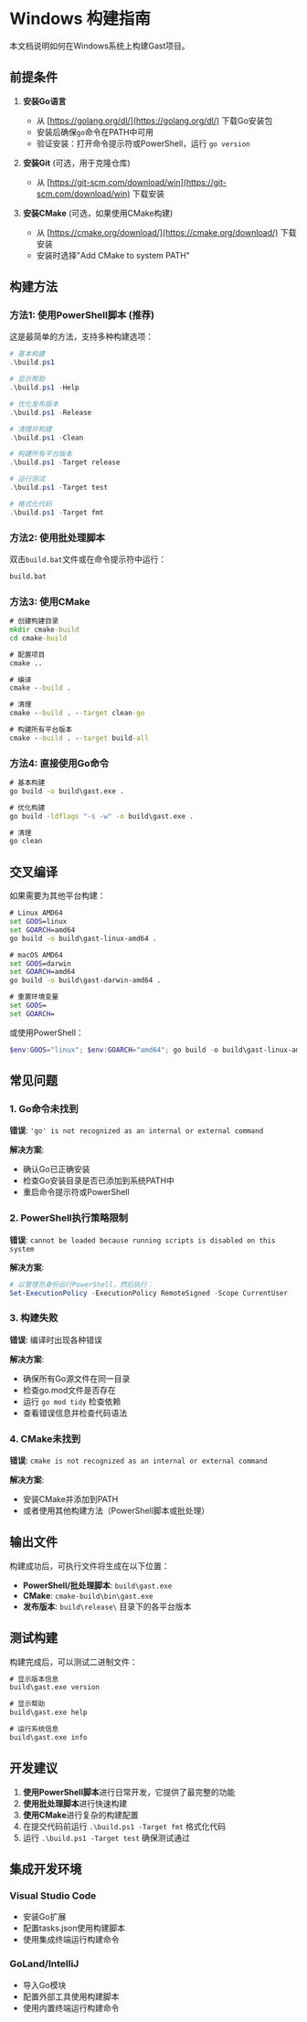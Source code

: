 # Windows 构建指南

本文档说明如何在Windows系统上构建Gast项目。

## 前提条件

1. **安装Go语言**
   - 从 [https://golang.org/dl/](https://golang.org/dl/) 下载Go安装包
   - 安装后确保`go`命令在PATH中可用
   - 验证安装：打开命令提示符或PowerShell，运行 `go version`

2. **安装Git** (可选，用于克隆仓库)
   - 从 [https://git-scm.com/download/win](https://git-scm.com/download/win) 下载安装

3. **安装CMake** (可选，如果使用CMake构建)
   - 从 [https://cmake.org/download/](https://cmake.org/download/) 下载安装
   - 安装时选择"Add CMake to system PATH"

## 构建方法

### 方法1: 使用PowerShell脚本 (推荐)

这是最简单的方法，支持多种构建选项：

```powershell
# 基本构建
.\build.ps1

# 显示帮助
.\build.ps1 -Help

# 优化发布版本
.\build.ps1 -Release

# 清理并构建
.\build.ps1 -Clean

# 构建所有平台版本
.\build.ps1 -Target release

# 运行测试
.\build.ps1 -Target test

# 格式化代码
.\build.ps1 -Target fmt
```

### 方法2: 使用批处理脚本

双击`build.bat`文件或在命令提示符中运行：

```cmd
build.bat
```

### 方法3: 使用CMake

```cmd
# 创建构建目录
mkdir cmake-build
cd cmake-build

# 配置项目
cmake ..

# 编译
cmake --build .

# 清理
cmake --build . --target clean-go

# 构建所有平台版本
cmake --build . --target build-all
```

### 方法4: 直接使用Go命令

```cmd
# 基本构建
go build -o build\gast.exe .

# 优化构建
go build -ldflags "-s -w" -o build\gast.exe .

# 清理
go clean
```

## 交叉编译

如果需要为其他平台构建：

```cmd
# Linux AMD64
set GOOS=linux
set GOARCH=amd64
go build -o build\gast-linux-amd64 .

# macOS AMD64
set GOOS=darwin
set GOARCH=amd64
go build -o build\gast-darwin-amd64 .

# 重置环境变量
set GOOS=
set GOARCH=
```

或使用PowerShell：

```powershell
$env:GOOS="linux"; $env:GOARCH="amd64"; go build -o build\gast-linux-amd64 .
```

## 常见问题

### 1. Go命令未找到

**错误**: `'go' is not recognized as an internal or external command`

**解决方案**: 
- 确认Go已正确安装
- 检查Go安装目录是否已添加到系统PATH中
- 重启命令提示符或PowerShell

### 2. PowerShell执行策略限制

**错误**: `cannot be loaded because running scripts is disabled on this system`

**解决方案**:
```powershell
# 以管理员身份运行PowerShell，然后执行：
Set-ExecutionPolicy -ExecutionPolicy RemoteSigned -Scope CurrentUser
```

### 3. 构建失败

**错误**: 编译时出现各种错误

**解决方案**:
- 确保所有Go源文件在同一目录
- 检查go.mod文件是否存在
- 运行 `go mod tidy` 检查依赖
- 查看错误信息并检查代码语法

### 4. CMake未找到

**错误**: `cmake is not recognized as an internal or external command`

**解决方案**:
- 安装CMake并添加到PATH
- 或者使用其他构建方法（PowerShell脚本或批处理）

## 输出文件

构建成功后，可执行文件将生成在以下位置：

- **PowerShell/批处理脚本**: `build\gast.exe`
- **CMake**: `cmake-build\bin\gast.exe`
- **发布版本**: `build\release\` 目录下的各平台版本

## 测试构建

构建完成后，可以测试二进制文件：

```cmd
# 显示版本信息
build\gast.exe version

# 显示帮助
build\gast.exe help

# 运行系统信息
build\gast.exe info
```

## 开发建议

1. **使用PowerShell脚本**进行日常开发，它提供了最完整的功能
2. **使用批处理脚本**进行快速构建
3. **使用CMake**进行复杂的构建配置
4. 在提交代码前运行 `.\build.ps1 -Target fmt` 格式化代码
5. 运行 `.\build.ps1 -Target test` 确保测试通过

## 集成开发环境

### Visual Studio Code
- 安装Go扩展
- 配置tasks.json使用构建脚本
- 使用集成终端运行构建命令

### GoLand/IntelliJ
- 导入Go模块
- 配置外部工具使用构建脚本
- 使用内置终端运行构建命令 